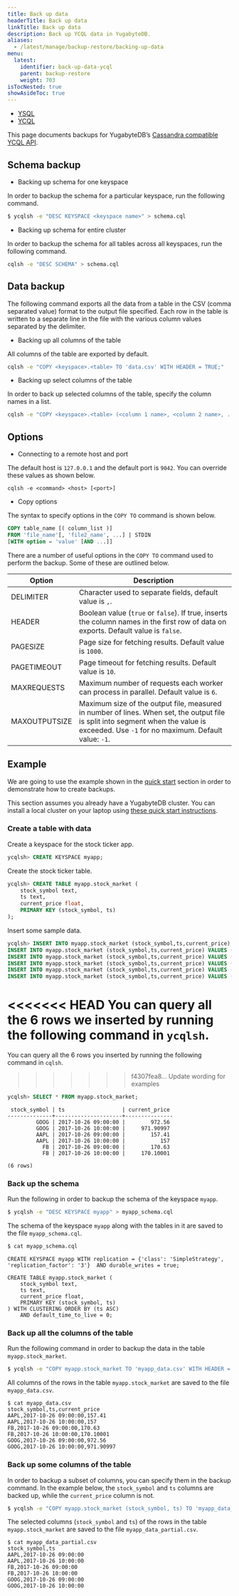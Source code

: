 ```yaml
---
title: Back up data
headerTitle: Back up data
linkTitle: Back up data
description: Back up YCQL data in YugabyteDB.
aliases:
  - /latest/manage/backup-restore/backing-up-data
menu:
  latest:
    identifier: back-up-data-ycql
    parent: backup-restore
    weight: 703
isTocNested: true
showAsideToc: true
---
```


<ul class="nav nav-tabs-alt nav-tabs-yb">
  <li >
    <a href="/latest/manage/backup-restore/back-up-data" class="nav-link">
      <i class="icon-postgres" aria-hidden="true"></i>
      YSQL
    </a>
  </li>
  <li >
    <a href="/latest/manage/backup-restore/back-up-data-ycql" class="nav-link active">
      <i class="icon-cassandra" aria-hidden="true"></i>
      YCQL
    </a>
  </li>
</ul>

This page documents backups for YugabyteDB’s [Cassandra compatible YCQL API](../../../api/ycql).

## Schema backup

- Backing up schema for one keyspace

In order to backup the schema for a particular keyspace, run the following command.

```sh
$ ycqlsh -e "DESC KEYSPACE <keyspace name>" > schema.cql
```

- Backing up schema for entire cluster

In order to backup the schema for all tables across all keyspaces, run the following command.

```sh
cqlsh -e "DESC SCHEMA" > schema.cql
```

## Data backup

The following command exports all the data from a table in the CSV (comma separated value) format to the output file specified. Each row in the table is written to a separate line in the file with the various column values separated by the delimiter.

- Backing up all columns of the table

All columns of the table are exported by default.

```sh
cqlsh -e "COPY <keyspace>.<table> TO 'data.csv' WITH HEADER = TRUE;"
```

- Backing up select columns of the table

In order to back up selected columns of the table, specify the column names in a list.

```sh
cqlsh -e "COPY <keyspace>.<table> (<column 1 name>, <column 2 name>, ...) TO 'data.csv' WITH HEADER = TRUE;"
```

## Options

- Connecting to a remote host and port

The default host is `127.0.0.1` and the default port is `9042`. You can override these values as shown below.

```
cqlsh -e <command> <host> [<port>]
```

- Copy options

The syntax to specify options in the `COPY TO` command is shown below.

```sql
COPY table_name [( column_list )]
FROM 'file_name'[, 'file2_name', ...] | STDIN
[WITH option = 'value' [AND ...]]
```

There are a number of useful options in the `COPY TO` command used to perform the backup. Some of these are outlined below.


| Option  | Description |
| --------------- | ---------------- |
| DELIMITER | Character used to separate fields, default value is `,`.  |
| HEADER    | Boolean value (`true` or `false`). If true, inserts the column names in the first row of data on exports. Default value is `false`. |
| PAGESIZE | Page size for fetching results. Default value is `1000`. |
| PAGETIMEOUT | Page timeout for fetching results. Default value is `10`. |
| MAXREQUESTS | Maximum number of requests each worker can process in parallel. Default value is `6`. |
| MAXOUTPUTSIZE | Maximum size of the output file, measured in number of lines. When set, the output file is split into segment when the value is exceeded. Use `-1` for no maximum. Default value: `-1`. |

## Example

We are going to use the example shown in the [quick start](../../../quick-start/test-cassandra/) section in order to demonstrate how to create backups.

This section assumes you already have a YugabyteDB cluster. You can install a local cluster on your laptop using [these quick start instructions](../../../quick-start/install/).

### Create a table with data

Create a keyspace for the stock ticker app.

```sql
ycqlsh> CREATE KEYSPACE myapp;
```

Create the stock ticker table.

```sql
ycqlsh> CREATE TABLE myapp.stock_market (
    stock_symbol text,
    ts text,
    current_price float,
    PRIMARY KEY (stock_symbol, ts)
);
```

Insert some sample data.

```sql
ycqlsh> INSERT INTO myapp.stock_market (stock_symbol,ts,current_price) VALUES ('AAPL','2017-10-26 09:00:00',157.41);
INSERT INTO myapp.stock_market (stock_symbol,ts,current_price) VALUES ('AAPL','2017-10-26 10:00:00',157);
INSERT INTO myapp.stock_market (stock_symbol,ts,current_price) VALUES ('FB','2017-10-26 09:00:00',170.63);
INSERT INTO myapp.stock_market (stock_symbol,ts,current_price) VALUES ('FB','2017-10-26 10:00:00',170.1);
INSERT INTO myapp.stock_market (stock_symbol,ts,current_price) VALUES ('GOOG','2017-10-26 09:00:00',972.56);
INSERT INTO myapp.stock_market (stock_symbol,ts,current_price) VALUES ('GOOG','2017-10-26 10:00:00',971.91);
```

<<<<<<< HEAD
You can query all the 6 rows we inserted by running the following command in `ycqlsh`.
=======
You can query all the 6 rows you inserted by running the following command in `cqlsh`.
>>>>>>> f4307fea8... Update wording for examples

```sql
ycqlsh> SELECT * FROM myapp.stock_market;
```

```
 stock_symbol | ts                  | current_price
--------------+---------------------+---------------
         GOOG | 2017-10-26 09:00:00 |        972.56
         GOOG | 2017-10-26 10:00:00 |     971.90997
         AAPL | 2017-10-26 09:00:00 |        157.41
         AAPL | 2017-10-26 10:00:00 |           157
           FB | 2017-10-26 09:00:00 |        170.63
           FB | 2017-10-26 10:00:00 |     170.10001

(6 rows)
```

### Back up the schema

Run the following in order to backup the schema of the keyspace `myapp`.

```sh
$ ycqlsh -e "DESC KEYSPACE myapp" > myapp_schema.cql
```


The schema of the keyspace `myapp` along with the tables in it are saved to the file `myapp_schema.cql`.

```sh
$ cat myapp_schema.cql
```

```
CREATE KEYSPACE myapp WITH replication = {'class': 'SimpleStrategy', 'replication_factor': '3'}  AND durable_writes = true;

CREATE TABLE myapp.stock_market (
    stock_symbol text,
    ts text,
    current_price float,
    PRIMARY KEY (stock_symbol, ts)
) WITH CLUSTERING ORDER BY (ts ASC)
    AND default_time_to_live = 0;
```

### Back up all the columns of the table

Run the following command in order to backup the data in the table `myapp.stock_market`.

```sh
$ ycqlsh -e "COPY myapp.stock_market TO 'myapp_data.csv' WITH HEADER = TRUE ;"
```

All columns of the rows in the table `myapp.stock_market` are saved to the file `myapp_data.csv`.

```
$ cat myapp_data.csv
stock_symbol,ts,current_price
AAPL,2017-10-26 09:00:00,157.41
AAPL,2017-10-26 10:00:00,157
FB,2017-10-26 09:00:00,170.63
FB,2017-10-26 10:00:00,170.10001
GOOG,2017-10-26 09:00:00,972.56
GOOG,2017-10-26 10:00:00,971.90997
```

### Back up some columns of the table

In order to backup a subset of columns, you can specify them in the backup command. In the example below, the `stock_symbol` and `ts` columns are backed up, while the `current_price` column is not.

```sh
$ ycqlsh -e "COPY myapp.stock_market (stock_symbol, ts) TO 'myapp_data_partial.csv' WITH HEADER = TRUE ;"
```

The selected columns (`stock_symbol` and `ts`) of the rows in the table `myapp.stock_market` are saved to the file `myapp_data_partial.csv`.

```
$ cat myapp_data_partial.csv
stock_symbol,ts
AAPL,2017-10-26 09:00:00
AAPL,2017-10-26 10:00:00
FB,2017-10-26 09:00:00
FB,2017-10-26 10:00:00
GOOG,2017-10-26 09:00:00
GOOG,2017-10-26 10:00:00
```
